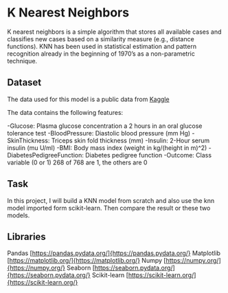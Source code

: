 # K Nearest Neighbors
K nearest neighbors is a simple algorithm that stores all available cases and classifies new cases based on a similarity measure (e.g., distance functions). KNN has been used in statistical estimation and pattern recognition already in the beginning of 1970’s as a non-parametric technique.

## Dataset
The data used for this model is a public data from [Kaggle](https://www.kaggle.com/datasets/uciml/pima-indians-diabetes-database)

The data contains the following features:

-Glucose: Plasma glucose concentration a 2 hours in an oral glucose tolerance test
-BloodPressure: Diastolic blood pressure (mm Hg)
-SkinThickness: Triceps skin fold thickness (mm)
-Insulin: 2-Hour serum insulin (mu U/ml)
-BMI: Body mass index (weight in kg/(height in m)^2)
-DiabetesPedigreeFunction: Diabetes pedigree function
-Outcome: Class variable (0 or 1) 268 of 768 are 1, the others are 0

## Task
In this project, I will build a KNN model from scratch and also use the knn model imported form scikit-learn. Then compare the result or these two models.

## Libraries
Pandas [https://pandas.pydata.org/]{https://pandas.pydata.org/}
Matplotlib [https://matplotlib.org/]{https://matplotlib.org/}
Numpy [https://numpy.org/]{https://numpy.org/}
Seaborn [https://seaborn.pydata.org/]{https://seaborn.pydata.org/}
Scikit-learn [https://scikit-learn.org/]{https://scikit-learn.org/}